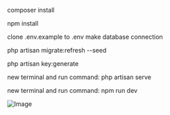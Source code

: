 composer install

npm install

clone .env.example to .env
make database connection

php artisan migrate:refresh --seed

php artisan key:generate

new terminal and run command: php artisan serve

new terminal and run command: npm run dev

![Image](../master/public/e-learning.png)
